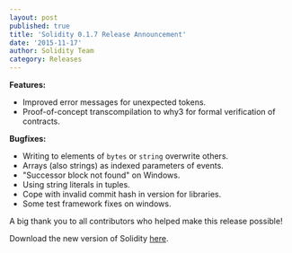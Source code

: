 ```yaml
---
layout: post
published: true
title: 'Solidity 0.1.7 Release Announcement'
date: '2015-11-17'
author: Solidity Team
category: Releases
---
```


**Features:**
- Improved error messages for unexpected tokens.
- Proof-of-concept transcompilation to why3 for formal verification of contracts.

**Bugfixes:**
- Writing to elements of `bytes` or `string` overwrite others.
- Arrays (also strings) as indexed parameters of events.
- "Successor block not found" on Windows.
- Using string literals in tuples.
- Cope with invalid commit hash in version for libraries.
- Some test framework fixes on windows.



A big thank you to all contributors who helped make this release possible!

Download the new version of Solidity [here](https://github.com/ethereum/solidity/releases/tag/v0.1.7).
  